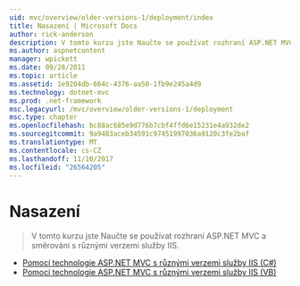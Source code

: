 ```yaml
---
uid: mvc/overview/older-versions-1/deployment/index
title: Nasazení | Microsoft Docs
author: rick-anderson
description: V tomto kurzu jste Naučte se používat rozhraní ASP.NET MVC a směrování s různými verzemi služby IIS.
ms.author: aspnetcontent
manager: wpickett
ms.date: 09/28/2011
ms.topic: article
ms.assetid: 1e9204db-664c-4376-aa50-1fb9e245a4d9
ms.technology: dotnet-mvc
ms.prod: .net-framework
msc.legacyurl: /mvc/overview/older-versions-1/deployment
msc.type: chapter
ms.openlocfilehash: bc88ac685e9d776b7cbf4ffd6e15231e4a932de2
ms.sourcegitcommit: 9a9483aceb34591c97451997036a9120c3fe2baf
ms.translationtype: MT
ms.contentlocale: cs-CZ
ms.lasthandoff: 11/10/2017
ms.locfileid: "26564205"
---
```

<a name="deployment"></a>Nasazení
====================
> V tomto kurzu jste Naučte se používat rozhraní ASP.NET MVC a směrování s různými verzemi služby IIS.


- [Pomocí technologie ASP.NET MVC s různými verzemi služby IIS (C#)](using-asp-net-mvc-with-different-versions-of-iis-cs.md)
- [Pomocí technologie ASP.NET MVC s různými verzemi služby IIS (VB)](using-asp-net-mvc-with-different-versions-of-iis-vb.md)
